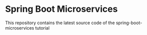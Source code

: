 # Spring Boot Microservices
This repository contains the latest source code of the spring-boot-microservices tutorial



